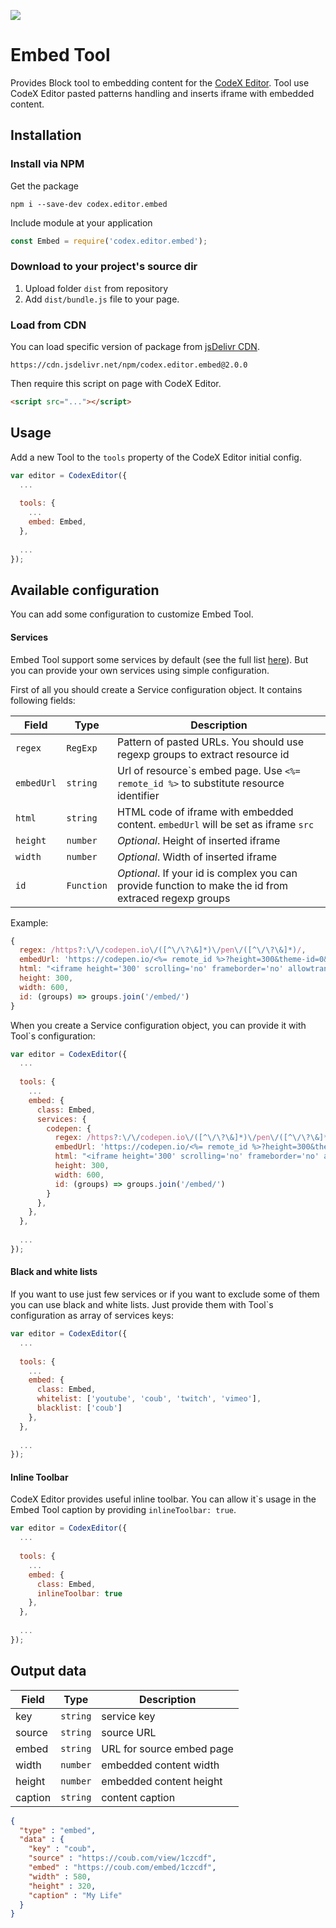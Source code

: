 ![](https://badgen.net/badge/CodeX%20Editor/v2.0/blue)

# Embed Tool

Provides Block tool to embedding content for the [CodeX Editor](https://ifmo.su/editor).
Tool use CodeX Editor pasted patterns handling and inserts iframe with embedded content.

## Installation

### Install via NPM

Get the package

```shell
npm i --save-dev codex.editor.embed
```

Include module at your application

```javascript
const Embed = require('codex.editor.embed');
```

### Download to your project's source dir

1. Upload folder `dist` from repository
2. Add `dist/bundle.js` file to your page.

### Load from CDN
You can load specific version of package from [jsDelivr CDN](https://www.jsdelivr.com/package/npm/codex.editor.embed).

`https://cdn.jsdelivr.net/npm/codex.editor.embed@2.0.0`

Then require this script on page with CodeX Editor.

```html
<script src="..."></script>
```

## Usage

Add a new Tool to the `tools` property of the CodeX Editor initial config.

```javascript
var editor = CodexEditor({
  ...
  
  tools: {
    ...
    embed: Embed,
  },
  
  ...
});
```

## Available configuration

You can add some configuration to customize Embed Tool.

#### Services

Embed Tool support some services by default (see the full list [here](docs/services.md)). But you can provide your own services using simple configuration.

First of all you should create a Service configuration object. It contains following fields:

| Field      | Type       | Description |
| ---------- | ---------- | ----------- |
| `regex`    | `RegExp`   | Pattern of pasted URLs. You should use regexp groups to extract resource id
| `embedUrl` | `string`   | Url of resource\`s embed page. Use `<%= remote_id %>` to substitute resource identifier
| `html`     | `string`   | HTML code of iframe with embedded content. `embedUrl` will be set as iframe `src`
| `height`   | `number`   | _Optional_. Height of inserted iframe 
| `width`    | `number`   | _Optional_. Width of inserted iframe 
| `id`       | `Function` | _Optional_. If your id is complex you can provide function to make the id from extraced regexp groups

Example:

```javascript
{
  regex: /https?:\/\/codepen.io\/([^\/\?\&]*)\/pen\/([^\/\?\&]*)/,
  embedUrl: 'https://codepen.io/<%= remote_id %>?height=300&theme-id=0&default-tab=css,result&embed-version=2',
  html: "<iframe height='300' scrolling='no' frameborder='no' allowtransparency='true' allowfullscreen='true' style='width: 100%;'></iframe>",
  height: 300,
  width: 600,
  id: (groups) => groups.join('/embed/')
}
```

When you create a Service configuration object, you can provide it with Tool\`s configuration:

```javascript
var editor = CodexEditor({
  ...
  
  tools: {
    ...
    embed: {
      class: Embed,
      services: {
        codepen: {
          regex: /https?:\/\/codepen.io\/([^\/\?\&]*)\/pen\/([^\/\?\&]*)/,
          embedUrl: 'https://codepen.io/<%= remote_id %>?height=300&theme-id=0&default-tab=css,result&embed-version=2',
          html: "<iframe height='300' scrolling='no' frameborder='no' allowtransparency='true' allowfullscreen='true' style='width: 100%;'></iframe>",
          height: 300,
          width: 600,
          id: (groups) => groups.join('/embed/')
        }
      },
    },
  },
  
  ...
});
```

#### Black and white lists

If you want to use just few services or if you want to exclude some of them you can use black and white lists. 
Just provide them with Tool\`s configuration as array of services keys:

```javascript
var editor = CodexEditor({
  ...
  
  tools: {
    ...
    embed: {
      class: Embed,
      whitelist: ['youtube', 'coub', 'twitch', 'vimeo'],
      blacklist: ['coub']
    },
  },
  
  ...
});
```

#### Inline Toolbar
CodeX Editor provides useful inline toolbar. You can allow it\`s usage in the Embed Tool caption by providing `inlineToolbar: true`.

```javascript
var editor = CodexEditor({
  ...
  
  tools: {
    ...
    embed: {
      class: Embed,
      inlineToolbar: true
    },
  },
  
  ...
});
```

## Output data

| Field   | Type     | Description                                   
| ------- | -------- | ----------- 
| key     | `string` | service key                                 
| source  | `string` | source URL
| embed   | `string` | URL for source embed page
| width   | `number` | embedded content width
| height  | `number` | embedded content height
| caption | `string` | content caption


```json
{
  "type" : "embed",
  "data" : {
    "key" : "coub",
    "source" : "https://coub.com/view/1czcdf",
    "embed" : "https://coub.com/embed/1czcdf",
    "width" : 580,
    "height" : 320,
    "caption" : "My Life"
  }
}
```

